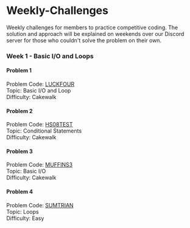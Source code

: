 # Weekly-Challenges
Weekly challenges for members to practice competitive coding. The solution and approach will be explained on weekends over our Discord server for those who couldn't solve the problem on their own.

### Week 1 - Basic I/O and Loops

#### Problem 1  
Problem Code: [LUCKFOUR](https://www.codechef.com/problems/LUCKFOUR)  
Topic: Basic I/O and Loop  
Difficulty: Cakewalk  
  
#### Problem 2  
Problem Code: [HS08TEST](https://www.codechef.com/problems/HS08TEST)  
Topic: Conditional Statements  
Difficulty: Cakewalk  
  
#### Problem 3  
Problem Code: [MUFFINS3](https://www.codechef.com/problems/MUFFINS3)  
Topic: Basic I/O  
Difficulty: Cakewalk  
  
#### Problem 4  
Problem Code: [SUMTRIAN](https://www.codechef.com/problems/SUMTRIAN)  
Topic: Loops  
Difficulty: Easy  
